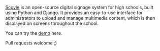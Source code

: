 [Scovie](https://github.com/eldertek/scovie) is an open-source digital signage system for high schools, built using Python and Django. It provides an easy-to-use interface for administrators to upload and manage multimedia content, which is then displayed on screens throughout the school.

You can try the [demo](https://scovie.eclipse-technology.eu) here.

Pull requests welcome ;)
